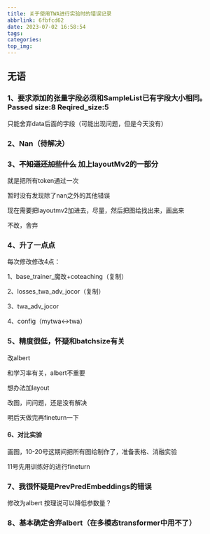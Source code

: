 ```yaml
---
title: 关于使用TWA进行实验时的错误记录
abbrlink: 6fbfcd62
date: 2023-07-02 16:58:54
tags:
categories:
top_img:
---
```


## 无语

### 1、要求添加的张量字段必须和SampleList已有字段大小相同。Passed size:8 Reqired_size:5

只能舍弃data后面的字段（可能出现问题，但是今天没有）

### 2、Nan（待解决）



### 3、~~不知道还加些什么~~ 加上layoutMv2的一部分

就是把所有token通过一次

暂时没有发现除了nan之外的其他错误

现在需要把layoutmv2加进去，尽量，然后把图给找出来，画出来



不改，舍弃



### 4、升了一点点

每次修改修改4点：

1、base_trainer_魔改+coteaching（复制）

2、losses_twa_adv_jocor（复制）

3、twa_adv_jocor

4、config（mytwa<->twa）



### 5、精度很低，怀疑和batchsize有关

改albert

和学习率有关，albert不重要



想办法加layout

改图，问问题，还是没有解决

明后天做完再fineturn一下

#### 6、对比实验

画图，10-20号这期间把所有图给制作了，准备表格、消融实验

11号先用训练好的进行fineturn

### 7、我很怀疑是PrevPredEmbeddings的错误

修改为albert 按理说可以降低参数量？



### 8、基本确定舍弃albert（在多模态transformer中用不了）